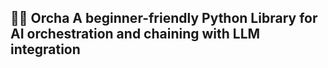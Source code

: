 **🐋🎼 Orcha**
A beginner-friendly Python Library for AI orchestration and chaining with LLM integration
---
